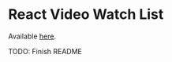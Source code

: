 # React Video Watch List

Available [here](https://ktchung.github.io/react-video-watch-list/).

TODO: Finish README
